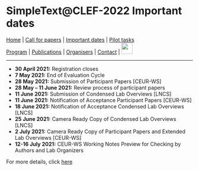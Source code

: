 # SimpleText@CLEF-2022 Important dates

[Home](./) | [Call for papers](./CFP) | [Important dates](./dates) | [Pilot tasks](./tasks)  
[Program](./program) | [Publications](./publications) | [Organisers](./organisers) | [Contact](./contact) | [<img src="https://github.com/simpletext-madics/2021/blob/main/clef/FR.png?raw=true" width="30">](../fr/dates)

---

* **30 April 2021:** Registration closes
* **7 May 2021:** End of Evaluation Cycle
* **28 May 2021:** Submission of Participant Papers [CEUR-WS]
* **28 May – 11 June 2021:** Review process of participant papers
* **11 June 2021:** Submission of Condensed Lab Overviews [LNCS]
* **11 June 2021:** Notification of Acceptance Participant Papers [CEUR-WS]
* **18 June 2021:** Notification of Acceptance Condensed Lab Overviews [LNCS]
* **25 June 2021:** Camera Ready Copy of Condensed Lab Overviews [LNCS]
* **2 July 2021:** Camera Ready Copy of Participant Papers and Extended Lab Overviews [CEUR-WS]
* **12-16 July 2021:** CEUR-WS Working Notes Preview for Checking by Authors and Lab Organizers

For more details, click [here](https://clef2022.clef-initiative.eu/index.php?page=Pages/schedule.html)

